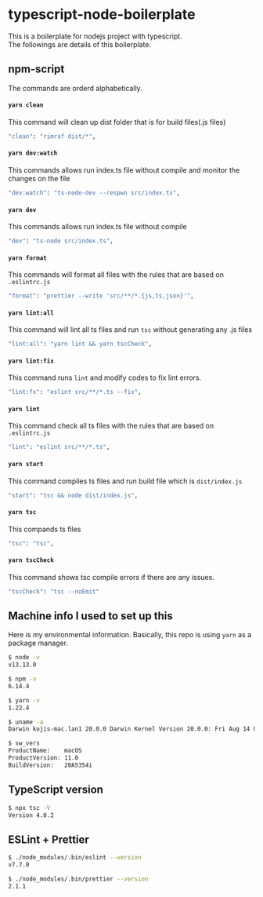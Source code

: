 # typescript-node-boilerplate
This is a boilerplate for nodejs project with typescript.  
The followings are details of this boilerplate.  
## npm-script
The commands are orderd alphabetically.
#### `yarn clean`
This command will clean up dist folder that is for build files(.js files)
```zsh
"clean": "rimraf dist/*",
```

#### `yarn dev:watch`
This commands allows run index.ts file without compile and monitor the changes on the file
```zsh
"dev:watch": "ts-node-dev --respwn src/index.ts",
```

#### `yarn dev`
This commands allows run index.ts file without compile
```zsh
"dev": "ts-node src/index.ts",
```


#### `yarn format`
This commands will format all files with the rules that are based on `.eslintrc.js`
```zsh
"format": "prettier --write 'src/**/*.{js,ts,json}'",
```

#### `yarn lint:all`
This command will lint all ts files and run `tsc` without generating any .js files
```zsh
"lint:all": "yarn lint && yarn tscCheck",
```

#### `yarn lint:fix`
This command runs `lint` and modify codes to fix lint errors.
```zsh
"lint:fx": "eslint src/**/*.ts --fix",
```

#### `yarn lint`
This command check all ts files with the rules that are based on `.eslintrc.js`
```zsh
"lint": "eslint src/**/*.ts",
```


#### `yarn start`
This command compiles ts files and run build file which is `dist/index.js`
```zsh
"start": "tsc && node dist/index.js",
```

#### `yarn tsc`
This compands ts files
```zsh
"tsc": "tsc",
```

#### `yarn tscCheck`
This command shows tsc compile errors if there are any issues.
```zsh
"tscCheck": "tsc --noEmit"
```

## Machine info I used to set up this
Here is my environmental information. Basically, this repo is using `yarn` as a package manager.
```zsh
$ node -v
v13.13.0

$ npm -v
6.14.4

$ yarn -v
1.22.4

$ uname -a
Darwin kojis-mac.lan1 20.0.0 Darwin Kernel Version 20.0.0: Fri Aug 14 00:25:13 PDT 2020; root:xnu-7195.40.44.151.1~4/RELEASE_X86_64 x86_64

$ sw_vers
ProductName:	macOS
ProductVersion:	11.0
BuildVersion:	20A5354i
```

## TypeScript version
```zsh
$ npx tsc -V
Version 4.0.2
```

## ESLint + Prettier
```zsh
$ ./node_modules/.bin/eslint --version
v7.7.0

$ ./node_modules/.bin/prettier --version
2.1.1
```
